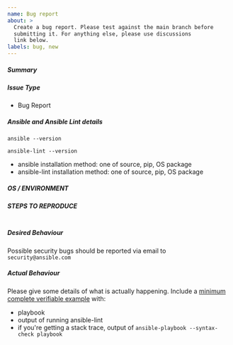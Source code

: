 ```yaml
---
name: Bug report
about: >
  Create a bug report. Please test against the main branch before
  submitting it. For anything else, please use discussions
  link below.
labels: bug, new
---
```

<!--- Verify first that your issue is not already reported on GitHub -->
<!--- Also test if the latest release and main branch are affected too -->

##### Summary
<!--- Explain the problem briefly below -->


##### Issue Type

- Bug Report

##### Ansible and Ansible Lint details
<!--- Paste verbatim output between triple backticks -->
```console (paste below)
ansible --version

ansible-lint --version

```

- ansible installation method: one of source, pip, OS package
- ansible-lint installation method: one of source, pip, OS package

##### OS / ENVIRONMENT
<!--- Provide all relevant information below, e.g. target OS versions, network device firmware, etc. -->


##### STEPS TO REPRODUCE
<!--- Describe exactly how to reproduce the problem, using a minimal test-case -->

<!--- Paste example playbooks or commands between triple backticks below -->
```console (paste below)

```

<!--- HINT: You can paste gist.github.com links for larger files -->

##### Desired Behaviour
<!--- Describe what you expected to happen when running the steps above -->

Possible security bugs should be reported via email to `security@ansible.com`

##### Actual Behaviour
<!--- Describe what actually happened. If possible run with extra verbosity (-vvvv) -->

Please give some details of what is actually happening.
Include a [minimum complete verifiable example] with:
- playbook
- output of running ansible-lint
- if you're getting a stack trace, output of
  `ansible-playbook --syntax-check playbook`


<!--- Paste verbatim command output between triple backticks -->
```paste below

```


[minimum complete verifiable example]: http://stackoverflow.com/help/mcve
